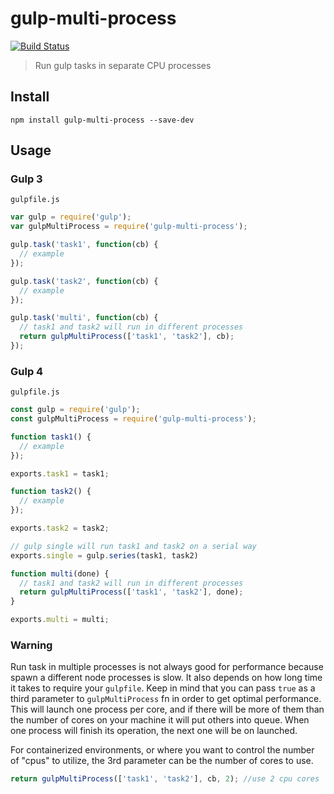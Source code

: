 # gulp-multi-process
[![Build Status](https://travis-ci.org/juanfran/gulp-multi-process.svg?branch=master)](https://travis-ci.org/juanfran/gulp-multi-process)
> Run gulp tasks in separate CPU processes


## Install

```shell
npm install gulp-multi-process --save-dev
```

## Usage

### Gulp 3
`gulpfile.js`
```js
var gulp = require('gulp');
var gulpMultiProcess = require('gulp-multi-process');

gulp.task('task1', function(cb) {
  // example
});

gulp.task('task2', function(cb) {
  // example
});

gulp.task('multi', function(cb) {
  // task1 and task2 will run in different processes
  return gulpMultiProcess(['task1', 'task2'], cb);
});
```
### Gulp 4
`gulpfile.js`
```js
const gulp = require('gulp');
const gulpMultiProcess = require('gulp-multi-process');

function task1() {
  // example
});

exports.task1 = task1;

function task2() {
  // example
});

exports.task2 = task2;

// gulp single will run task1 and task2 on a serial way
exports.single = gulp.series(task1, task2)

function multi(done) {
  // task1 and task2 will run in different processes
  return gulpMultiProcess(['task1', 'task2'], done);
}

exports.multi = multi;
```

### Warning

Run task in multiple processes is not always good for performance because spawn a different node processes is slow. It also depends on how long time it takes to require your `gulpfile`.
Keep in mind that you can pass `true` as a third parameter to `gulpMultiProcess` fn in order to get optimal performance. This will launch one process per core, and if there will be more of them than the number of cores on your machine it will put others into queue. When one process will finish its operation, the next one will be on launched.

For containerized environments, or where you want to control the number of "cpus" to utilize, the 3rd parameter can be the number of cores to use.

```js
return gulpMultiProcess(['task1', 'task2'], cb, 2); //use 2 cpu cores
```
